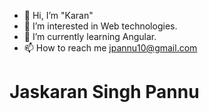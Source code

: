 - 👋 Hi, I’m "Karan"
- 👀 I’m interested in Web technologies.
- 🌱 I’m currently learning Angular.
- 📫 How to reach me jpannu10@gmail.com

<h1> Jaskaran Singh Pannu  </h1>

<!---
jpannu10/jpannu10 is a ✨ special ✨ repository because its `README.md` (this file) appears on your GitHub profile.
You can click the Preview link to take a look at your changes.
--->
